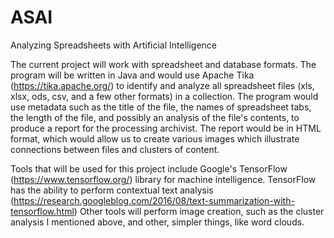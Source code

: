 # ASAI
Analyzing Spreadsheets with Artificial Intelligence

The current project will work with spreadsheet and database
formats. The program will be written in Java and would use Apache
Tika (https://tika.apache.org/) to identify and analyze all
spreadsheet files (xls, xlsx, ods, csv, and a few other formats) in a
collection. The program would use metadata such as the title of the
file, the names of spreadsheet tabs, the length of the file, and
possibly an analysis of the file's contents, to produce a report for
the processing archivist. The report would be in HTML format, which
would allow us to create various images which illustrate connections
between files and clusters of content.

Tools that will be used for this
project include Google's TensorFlow
(https://www.tensorflow.org/) library for machine intelligence. TensorFlow has the
ability to perform contextual text analysis
(https://research.googleblog.com/2016/08/text-summarization-with-tensorflow.html)
Other tools will perform image
creation, such as the cluster analysis I mentioned above, and other,
simpler things, like word clouds.
